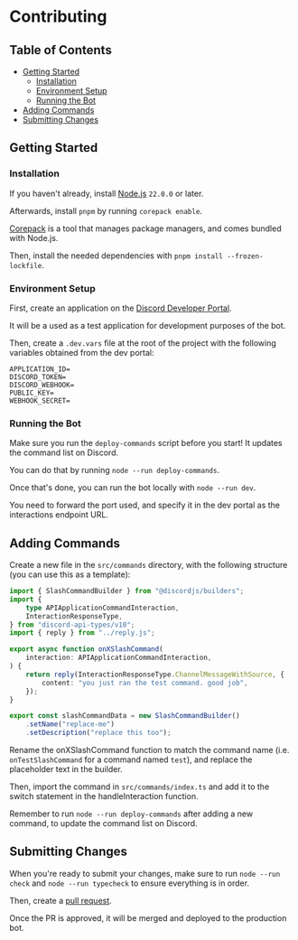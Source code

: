 # Contributing

## Table of Contents

-   [Getting Started](#getting-started)
    -   [Installation](#installation)
    -   [Environment Setup](#environment-setup)
    -   [Running the Bot](#running-the-bot)
-   [Adding Commands](#adding-commands)
-   [Submitting Changes](#submitting-changes)

## Getting Started

### Installation

If you haven't already, install [Node.js](https://nodejs.org) `22.0.0` or later.

Afterwards, install `pnpm` by running `corepack enable`.

[Corepack](https://nodejs.org/api/corepack.html#corepack) is a tool that manages
package managers, and comes bundled with Node.js.

Then, install the needed dependencies with `pnpm install --frozen-lockfile`.

### Environment Setup

First, create an application on the
[Discord Developer Portal](https://discord.com/developers/applications).

It will be a used as a test application for development purposes of the bot.

Then, create a `.dev.vars` file at the root of the project with the following
variables obtained from the dev portal:

```env
APPLICATION_ID=
DISCORD_TOKEN=
DISCORD_WEBHOOK=
PUBLIC_KEY=
WEBHOOK_SECRET=
```

### Running the Bot

Make sure you run the `deploy-commands` script before you start! It updates the
command list on Discord.

You can do that by running `node --run deploy-commands`.

Once that's done, you can run the bot locally with `node --run dev`.

You need to forward the port used, and specify it in the dev portal as the
interactions endpoint URL.

## Adding Commands

Create a new file in the `src/commands` directory, with the following structure
(you can use this as a template):

```ts
import { SlashCommandBuilder } from "@discordjs/builders";
import {
	type APIApplicationCommandInteraction,
	InteractionResponseType,
} from "discord-api-types/v10";
import { reply } from "../reply.js";

export async function onXSlashCommand(
	interaction: APIApplicationCommandInteraction,
) {
	return reply(InteractionResponseType.ChannelMessageWithSource, {
		content: "you just ran the test command. good job",
	});
}

export const slashCommandData = new SlashCommandBuilder()
	.setName("replace-me")
	.setDescription("replace this too");
```

Rename the onXSlashCommand function to match the command name (i.e.
`onTestSlashCommand` for a command named `test`), and replace the placeholder
text in the builder.

Then, import the command in `src/commands/index.ts` and add it to the switch
statement in the handleInteraction function.

Remember to run `node --run deploy-commands` after adding a new command, to
update the command list on Discord.

## Submitting Changes

When you're ready to submit your changes, make sure to run `node --run check`
and `node --run typecheck` to ensure everything is in order.

Then, create a
[pull request](https://github.com/biomejs/discord-utils-bot/pulls).

Once the PR is approved, it will be merged and deployed to the production bot.
